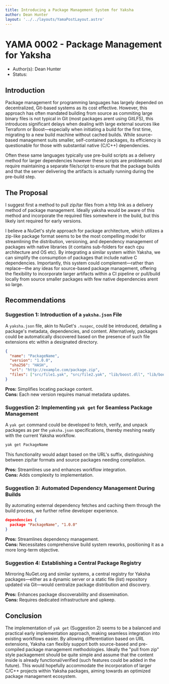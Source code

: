 ```yaml
---
title: Introducing a Package Management System for Yaksha
author: Dean Hunter
layout: '../../layouts/YamaPostLayout.astro'
---
```


# YAMA 0002 - Package Management for Yaksha

- Author(s): Dean Hunter
- Status: 

## Introduction

Package management for programming languages has largely depended on decentralized, Git-based systems as its cost effective. However, this approach has often mandated building from source as commiting large binary files is not typical in Git (most packages arent using GitLFS), this introduces significant delays when dealing with large external sources like Terraform or Boost—especially when initiating a build for the first time, migrating to a new build machine without cached builds. While source-based management suits smaller, self-contained packages, its efficiency is questionable for those with substantial native (C/C++) dependencies.

Often these same languages typically use pre-build scripts as a delivery method for larger dependencies however these scripts are problematic and require maintaining a separate file/script to ensure that the package builds and that the server delivering the artifacts is actually running during the pre-build step.

## The Proposal

I suggest first a method to pull zip/tar files from a http link as a delivery method of package management. Ideally yaksha would be aware of this method and incorporate the required files somewhere in the build, but this likely isnt required for early versions. 

I believe a NuGet's style approach for package architecture, which utilizes a zip-like package format seems to be the most compelling model for streamlining the distribution, versioning, and dependency management of packages with native libraries (it contains sub-folders for each cpu architecture and OS etc). By integrating a similar system within Yaksha, we can simplify the consumption of packages that include native C dependencies. Importantly, this system could complement—rather than replace—the any ideas for source-based package management, offering the flexibility to incorporate larger artifacts within a CI pipeline or pull/build locally from source smaller packages with few native dependencies arent so large.

## Recommendations

### Suggestion 1: Introduction of a `yaksha.json` File

A `yaksha.json` file, akin to NuGet's `.nuspec`, could be introduced, detailing a package's metadata, dependencies, and content. Alternatively, packages could be automatically discovered based on the presence of such file extensions etc within a designated directory.

```json
{
  "name": "PackageName",
  "version": "1.0.0",
  "sha256": "HASH",
  "url": "http://example.com/package.zip",
  "files": ["src/file1.yak", "src/file2.yak", "lib/boost.dll", "lib/boost.a"]
}
```

**Pros:** Simplifies locating package content.  
**Cons:** Each new version requires manual metadata updates.

### Suggestion 2: Implementing `yak get` for Seamless Package Management

A `yak get` command could be developed to fetch, verify, and unpack packages as per the `yaksha.json` specifications, thereby meshing neatly with the current Yaksha workflow.

```bash
yak get PackageName
```

This functionality would adapt based on the URL's suffix, distinguishing between zip/tar formats and source packages needing compilation.

**Pros:** Streamlines use and enhances workflow integration.  
**Cons:** Adds complexity to implementation.

### Suggestion 3: Automated Dependency Management During Builds

By automating external dependency fetches and caching them through the build process, we further refine developer experience.

```json
dependencies {
  package "PackageName", "1.0.0"
}
```

**Pros:** Streamlines dependency management.  
**Cons:** Necessitates comprehensive build system reworks, positioning it as a more long-term objective.

### Suggestion 4: Establishing a Central Package Registry

Mirroring NuGet.org and similar systems, a central registry for Yaksha packages—either as a dynamic server or a static file (list) repository updated via Git—would centralize package distribution and discovery.

**Pros:** Enhances package discoverability and dissemination.  
**Cons:** Requires dedicated infrastructure and upkeep.

## Conclusion

The implementation of `yak get` (Suggestion 2) seems to be a balanced and practical early implementation approach, making seamless integration into existing workflows easier. By allowing differentiation based on URL extensions, Yaksha can flexibly support both source-based and pre-compiled package management methodologies. Ideally the "pull from zip" style packagement should be quite simple and assume that the content inside is already functional/verified (such features could be added in the future). This would hopefully accommodate the incorporation of larger C/C++ projects within Yaksha packages, aiming towards an optimized package management ecosystem.
